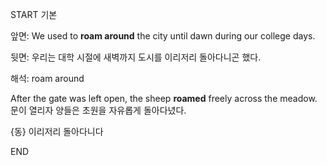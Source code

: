 START
기본

앞면:
We used to **roam around** the city until dawn during our college days.

뒷면:
우리는 대학 시절에 새벽까지 도시를 이리저리 돌아다니곤 했다.

해석:
roam around

After the gate was left open, the sheep **roamed** freely across the meadow.  
문이 열리자 양들은 초원을 자유롭게 돌아다녔다.

{동} 이리저리 돌아다니다
<!--ID: 1746697664818-->
END